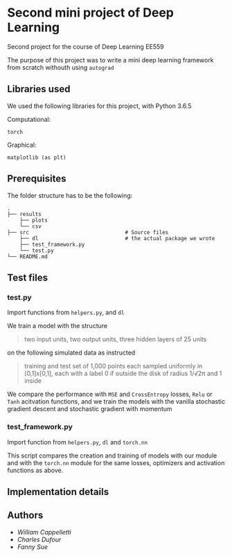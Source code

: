 # Second mini project of Deep Learning  

Second project for the course of Deep Learning EE559

The purpose of this project was to write a mini deep learning framework from scratch withouth using `autograd`
## Libraries used
We used the following libraries for this project, with Python 3.6.5


 Computational:

    torch
 
Graphical:

    matplotlib (as plt)


## Prerequisites



The folder structure has to be the following:

    .
    ├── results                              
        ├── plots
        └── csv
    ├── src                               # Source files
        ├── dl                            # the actual package we wrote
        ├── test_framework.py
        └── test.py
    └── README.md


## Test files


### test.py

Import functions from `helpers.py`, and `dl`

We train a model with the structure 

> two input units, two output units, three hidden layers of 25 units

on the following simulated data as instructed

> training  and  test  set  of  1,000  points each  sampled  uniformly  in  [0,1]x[0,1], 
    each  with  a label 0 if outside the disk of radius 1/√2π and 1 inside

We compare the performance with `MSE` and `CrossEntropy` losses, `Relu` or `Tanh` acitvation functions, 
and we train the models with the vanilla stochastic gradient descent and stochastic gradient with momentum




### test_framework.py

Import function from `helpers.py`, `dl` and `torch.nn`

This script compares the creation and training of models with our module and with the `torch.nn` module for the same losses, 
optimizers and activation functions as above.


## Implementation details




## Authors

* *William Cappelletti*
* *Charles Dufour*
* *Fanny Sue*

